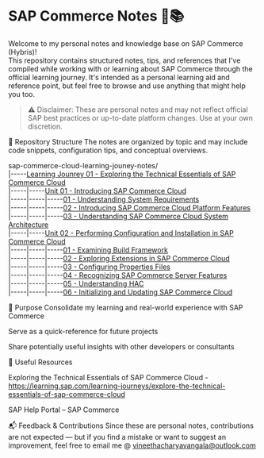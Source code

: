 # SAP Commerce Notes 🛒📚

Welcome to my personal notes and knowledge base on SAP Commerce (Hybris)! <br>
This repository contains structured notes, tips, and references that I've compiled while working with or learning about SAP Commerce through the official learning journey. It's intended as a personal learning aid and reference point, but feel free to browse and use anything that might help you too.

> ⚠️ Disclaimer: These are personal notes and may not reflect official SAP best practices or up-to-date platform changes. Use at your own discretion.

📂 Repository Structure
The notes are organized by topic and may include code snippets, configuration tips, and conceptual overviews.

sap-commerce-cloud-learning-jouney-notes/<br>
|-----[Learning Jounrey 01 - Exploring the Technical Essentials of SAP Commerce Cloud](J01-Exploring-the-Technical-Essentials-of-SAP-Commerce-Cloud) <br>
|-----|-----[Unit 01 - Introducing SAP Commerce Cloud](J01-Exploring-the-Technical-Essentials-of-SAP-Commerce-Cloud/J01U01-Introducing-SAP-Commerce-Cloud) <br>
|-----|-----|-----[01 - Understanding System Requirements](J01-Exploring-the-Technical-Essentials-of-SAP-Commerce-Cloud/J01U01-Introducing-SAP-Commerce-Cloud/J01U01T01-Understanding-System-Requirements.md)<br>
|-----|-----|-----[02 - Introducing SAP Commerce Cloud Platform Features](J01-Exploring-the-Technical-Essentials-of-SAP-Commerce-Cloud/J01U01-Introducing-SAP-Commerce-Cloud/J01U01T02-Introducing-SAPCommerce-Cloud-Platform-Features.md)<br>
|-----|-----|-----[03 - Understanding SAP Commerce Cloud System Architecture](J01-Exploring-the-Technical-Essentials-of-SAP-Commerce-Cloud/J01U01-Introducing-SAP-Commerce-Cloud/J01U01T03-Understanding-SAP-Commerce-Cloud-System-Architecture.md)<br>
|-----|-----[Unit 02 - Performing Configuration and Installation in SAP Commerce Cloud](J01-Exploring-the-Technical-Essentials-of-SAP-Commerce-Cloud/J01U02-Performing-Configuration-and-Installation-in-SAP-Commerce-Cloud) <br>
|-----|-----|-----[01 - Examining Build Framework](J01-Exploring-the-Technical-Essentials-of-SAP-Commerce-Cloud/J01U02-Performing-Configuration-and-Installation-in-SAP-Commerce-Cloud/J01U02T01-Examining-Build-Framework.md)<br>
|-----|-----|-----[02 - Exploring Extensions in SAP Commerce Cloud](J01-Exploring-the-Technical-Essentials-of-SAP-Commerce-Cloud/J01U02-Performing-Configuration-and-Installation-in-SAP-Commerce-Cloud/J01U02T02-Exploring-Extensions-in-SAP-Commerce-Cloud.md)<br>
|-----|-----|-----[03 - Configuring Properties Files](J01-Exploring-the-Technical-Essentials-of-SAP-Commerce-Cloud/J01U02-Performing-Configuration-and-Installation-in-SAP-Commerce-Cloud/J01U02T03-Configuring-Properties-Files.md)<br>
|-----|-----|-----[04 - Recognizing SAP Commerce Server Features](J01-Exploring-the-Technical-Essentials-of-SAP-Commerce-Cloud/J01U02-Performing-Configuration-and-Installation-in-SAP-Commerce-Cloud/J01U02T04-Recognizing-SAP-Commerce-Server-Features.md)<br>
|-----|-----|-----[05 - Understanding HAC](J01-Exploring-the-Technical-Essentials-of-SAP-Commerce-Cloud/J01U02-Performing-Configuration-and-Installation-in-SAP-Commerce-Cloud/J01U02T05-Understanding-HAC.md)<br>
|-----|-----|-----[06 - Initializing and Updating SAP Commerce Cloud](J01-Exploring-the-Technical-Essentials-of-SAP-Commerce-Cloud/J01U02-Performing-Configuration-and-Installation-in-SAP-Commerce-Cloud/J01U02T06-Initializing-and-Updating-SAP-Commerce-Cloud.md)<br>


🧠 Purpose
Consolidate my learning and real-world experience with SAP Commerce

Serve as a quick-reference for future projects

Share potentially useful insights with other developers or consultants

📌 Useful Resources

Exploring the Technical Essentials of SAP Commerce Cloud - https://learning.sap.com/learning-journeys/explore-the-technical-essentials-of-sap-commerce-cloud

SAP Help Portal – SAP Commerce


📬 Feedback & Contributions
Since these are personal notes, contributions are not expected — but if you find a mistake or want to suggest an improvement, feel free to email me @ vineethacharyavangala@outlook.com


